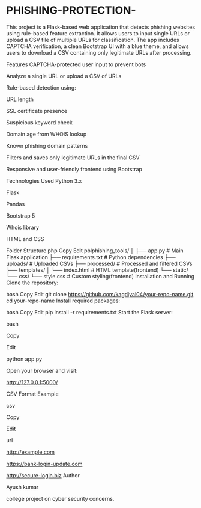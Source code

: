 # PHISHING-PROTECTION-
This project is a Flask-based web application that detects phishing websites using rule-based feature extraction. It allows users to input single URLs or upload a CSV file of multiple URLs for classification. The app includes CAPTCHA verification, a clean Bootstrap UI with a blue theme, and allows users to download a CSV containing only legitimate URLs after processing.

Features
CAPTCHA-protected user input to prevent bots

Analyze a single URL or upload a CSV of URLs

Rule-based detection using:

URL length

SSL certificate presence

Suspicious keyword check

Domain age from WHOIS lookup

Known phishing domain patterns

Filters and saves only legitimate URLs in the final CSV

Responsive and user-friendly frontend using Bootstrap

Technologies Used
Python 3.x

Flask

Pandas

Bootstrap 5

Whois library

HTML and CSS

Folder Structure
php
Copy
Edit
pblphishing_tools/
│
├── app.py                      # Main Flask application
├── requirements.txt           # Python dependencies
├── uploads/                   # Uploaded CSVs
├── processed/                 # Processed and filtered CSVs
├── templates/
│   └── index.html             # HTML template(frontend)
└── static/
    └── css/
        └── style.css          # Custom styling(frontend)
Installation and Running
Clone the repository:

bash
Copy
Edit
git clone https://github.com/kagdiyal04/your-repo-name.git
cd your-repo-name
Install required packages:

bash
Copy
Edit
pip install -r requirements.txt
Start the Flask server:


bash

Copy

Edit

python app.py

Open your browser and visit:

http://127.0.0.1:5000/

CSV Format Example

csv

Copy

Edit

url

http://example.com

https://bank-login-update.com

http://secure-login.biz
Author


Ayush kumar


college project on cyber security concerns.

